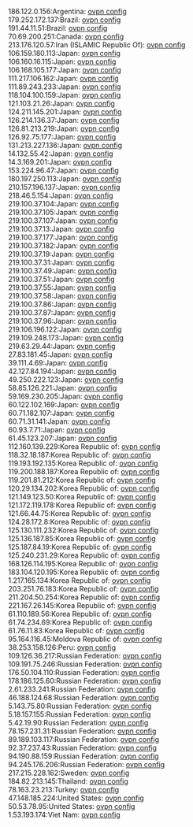 186.122.0.156:Argentina: [ovpn config](vpn/186_122_0_156.ovpn)  
179.252.172.137:Brazil: [ovpn config](vpn/179_252_172_137.ovpn)  
191.44.11.51:Brazil: [ovpn config](vpn/191_44_11_51.ovpn)  
70.69.200.251:Canada: [ovpn config](vpn/70_69_200_251.ovpn)  
213.176.120.57:Iran (ISLAMIC Republic Of): [ovpn config](vpn/213_176_120_57.ovpn)  
106.159.180.113:Japan: [ovpn config](vpn/106_159_180_113.ovpn)  
106.160.16.115:Japan: [ovpn config](vpn/106_160_16_115.ovpn)  
106.168.105.177:Japan: [ovpn config](vpn/106_168_105_177.ovpn)  
111.217.106.162:Japan: [ovpn config](vpn/111_217_106_162.ovpn)  
111.89.243.233:Japan: [ovpn config](vpn/111_89_243_233.ovpn)  
118.104.100.159:Japan: [ovpn config](vpn/118_104_100_159.ovpn)  
121.103.21.26:Japan: [ovpn config](vpn/121_103_21_26.ovpn)  
124.211.145.201:Japan: [ovpn config](vpn/124_211_145_201.ovpn)  
126.214.136.37:Japan: [ovpn config](vpn/126_214_136_37.ovpn)  
126.81.213.219:Japan: [ovpn config](vpn/126_81_213_219.ovpn)  
126.92.75.177:Japan: [ovpn config](vpn/126_92_75_177.ovpn)  
131.213.227.136:Japan: [ovpn config](vpn/131_213_227_136.ovpn)  
14.132.55.42:Japan: [ovpn config](vpn/14_132_55_42.ovpn)  
14.3.169.201:Japan: [ovpn config](vpn/14_3_169_201.ovpn)  
153.224.96.47:Japan: [ovpn config](vpn/153_224_96_47.ovpn)  
180.197.250.113:Japan: [ovpn config](vpn/180_197_250_113.ovpn)  
210.157.196.137:Japan: [ovpn config](vpn/210_157_196_137.ovpn)  
218.46.5.154:Japan: [ovpn config](vpn/218_46_5_154.ovpn)  
219.100.37.104:Japan: [ovpn config](vpn/219_100_37_104.ovpn)  
219.100.37.105:Japan: [ovpn config](vpn/219_100_37_105.ovpn)  
219.100.37.107:Japan: [ovpn config](vpn/219_100_37_107.ovpn)  
219.100.37.13:Japan: [ovpn config](vpn/219_100_37_13.ovpn)  
219.100.37.177:Japan: [ovpn config](vpn/219_100_37_177.ovpn)  
219.100.37.182:Japan: [ovpn config](vpn/219_100_37_182.ovpn)  
219.100.37.19:Japan: [ovpn config](vpn/219_100_37_19.ovpn)  
219.100.37.31:Japan: [ovpn config](vpn/219_100_37_31.ovpn)  
219.100.37.49:Japan: [ovpn config](vpn/219_100_37_49.ovpn)  
219.100.37.51:Japan: [ovpn config](vpn/219_100_37_51.ovpn)  
219.100.37.55:Japan: [ovpn config](vpn/219_100_37_55.ovpn)  
219.100.37.58:Japan: [ovpn config](vpn/219_100_37_58.ovpn)  
219.100.37.86:Japan: [ovpn config](vpn/219_100_37_86.ovpn)  
219.100.37.87:Japan: [ovpn config](vpn/219_100_37_87.ovpn)  
219.100.37.96:Japan: [ovpn config](vpn/219_100_37_96.ovpn)  
219.106.196.122:Japan: [ovpn config](vpn/219_106_196_122.ovpn)  
219.109.248.173:Japan: [ovpn config](vpn/219_109_248_173.ovpn)  
219.63.29.44:Japan: [ovpn config](vpn/219_63_29_44.ovpn)  
27.83.181.45:Japan: [ovpn config](vpn/27_83_181_45.ovpn)  
39.111.4.69:Japan: [ovpn config](vpn/39_111_4_69.ovpn)  
42.127.84.194:Japan: [ovpn config](vpn/42_127_84_194.ovpn)  
49.250.222.123:Japan: [ovpn config](vpn/49_250_222_123.ovpn)  
58.85.126.221:Japan: [ovpn config](vpn/58_85_126_221.ovpn)  
59.169.230.205:Japan: [ovpn config](vpn/59_169_230_205.ovpn)  
60.122.102.169:Japan: [ovpn config](vpn/60_122_102_169.ovpn)  
60.71.182.107:Japan: [ovpn config](vpn/60_71_182_107.ovpn)  
60.71.31.141:Japan: [ovpn config](vpn/60_71_31_141.ovpn)  
60.93.7.71:Japan: [ovpn config](vpn/60_93_7_71.ovpn)  
61.45.123.207:Japan: [ovpn config](vpn/61_45_123_207.ovpn)  
112.160.139.229:Korea Republic of: [ovpn config](vpn/112_160_139_229.ovpn)  
118.32.18.187:Korea Republic of: [ovpn config](vpn/118_32_18_187.ovpn)  
119.193.192.135:Korea Republic of: [ovpn config](vpn/119_193_192_135.ovpn)  
119.200.188.187:Korea Republic of: [ovpn config](vpn/119_200_188_187.ovpn)  
119.201.81.212:Korea Republic of: [ovpn config](vpn/119_201_81_212.ovpn)  
120.29.134.202:Korea Republic of: [ovpn config](vpn/120_29_134_202.ovpn)  
121.149.123.50:Korea Republic of: [ovpn config](vpn/121_149_123_50.ovpn)  
121.172.119.178:Korea Republic of: [ovpn config](vpn/121_172_119_178.ovpn)  
121.66.44.75:Korea Republic of: [ovpn config](vpn/121_66_44_75.ovpn)  
124.28.172.8:Korea Republic of: [ovpn config](vpn/124_28_172_8.ovpn)  
125.130.111.232:Korea Republic of: [ovpn config](vpn/125_130_111_232.ovpn)  
125.136.187.85:Korea Republic of: [ovpn config](vpn/125_136_187_85.ovpn)  
125.187.84.19:Korea Republic of: [ovpn config](vpn/125_187_84_19.ovpn)  
125.240.231.29:Korea Republic of: [ovpn config](vpn/125_240_231_29.ovpn)  
168.126.114.195:Korea Republic of: [ovpn config](vpn/168_126_114_195.ovpn)  
183.104.120.195:Korea Republic of: [ovpn config](vpn/183_104_120_195.ovpn)  
1.217.165.134:Korea Republic of: [ovpn config](vpn/1_217_165_134.ovpn)  
203.251.76.183:Korea Republic of: [ovpn config](vpn/203_251_76_183.ovpn)  
211.204.50.254:Korea Republic of: [ovpn config](vpn/211_204_50_254.ovpn)  
221.167.26.145:Korea Republic of: [ovpn config](vpn/221_167_26_145.ovpn)  
61.110.189.56:Korea Republic of: [ovpn config](vpn/61_110_189_56.ovpn)  
61.74.234.69:Korea Republic of: [ovpn config](vpn/61_74_234_69.ovpn)  
61.76.11.83:Korea Republic of: [ovpn config](vpn/61_76_11_83.ovpn)  
95.164.116.45:Moldova Republic of: [ovpn config](vpn/95_164_116_45.ovpn)  
38.253.158.126:Peru: [ovpn config](vpn/38_253_158_126.ovpn)  
109.126.36.217:Russian Federation: [ovpn config](vpn/109_126_36_217.ovpn)  
109.191.75.246:Russian Federation: [ovpn config](vpn/109_191_75_246.ovpn)  
176.50.104.110:Russian Federation: [ovpn config](vpn/176_50_104_110.ovpn)  
178.186.125.60:Russian Federation: [ovpn config](vpn/178_186_125_60.ovpn)  
2.61.233.241:Russian Federation: [ovpn config](vpn/2_61_233_241.ovpn)  
46.188.124.68:Russian Federation: [ovpn config](vpn/46_188_124_68.ovpn)  
5.143.75.80:Russian Federation: [ovpn config](vpn/5_143_75_80.ovpn)  
5.18.157.155:Russian Federation: [ovpn config](vpn/5_18_157_155.ovpn)  
5.42.19.90:Russian Federation: [ovpn config](vpn/5_42_19_90.ovpn)  
78.157.231.31:Russian Federation: [ovpn config](vpn/78_157_231_31.ovpn)  
89.189.103.117:Russian Federation: [ovpn config](vpn/89_189_103_117.ovpn)  
92.37.237.43:Russian Federation: [ovpn config](vpn/92_37_237_43.ovpn)  
94.190.88.159:Russian Federation: [ovpn config](vpn/94_190_88_159.ovpn)  
94.245.176.206:Russian Federation: [ovpn config](vpn/94_245_176_206.ovpn)  
217.215.228.162:Sweden: [ovpn config](vpn/217_215_228_162.ovpn)  
184.82.213.145:Thailand: [ovpn config](vpn/184_82_213_145.ovpn)  
78.163.23.213:Turkey: [ovpn config](vpn/78_163_23_213.ovpn)  
47.148.185.224:United States: [ovpn config](vpn/47_148_185_224.ovpn)  
50.53.78.95:United States: [ovpn config](vpn/50_53_78_95.ovpn)  
1.53.193.174:Viet Nam: [ovpn config](vpn/1_53_193_174.ovpn)  
